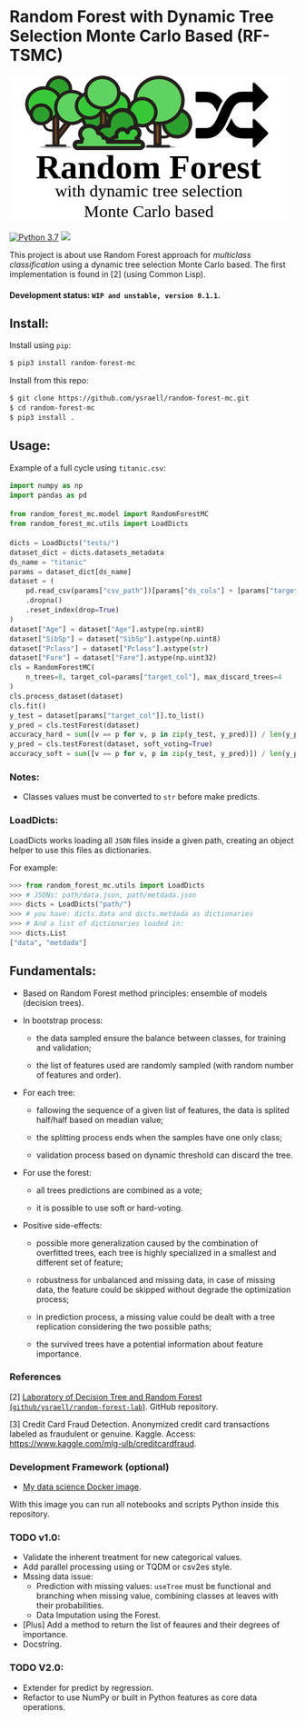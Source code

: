 # Random Forest with Dynamic Tree Selection Monte Carlo Based (RF-TSMC)
![](forest.png)

[![Python 3.7](https://img.shields.io/badge/Python->=3.7-gree.svg)](https://www.python.org/downloads/release/python-370/)
![](https://img.shields.io/badge/Coverage-100%25-green)

This project is about use Random Forest approach for *multiclass classification* using a dynamic tree selection Monte Carlo based. The first implementation is found in [2] (using Common Lisp).

#### Development status: `WIP and unstable, version 0.1.1`.

## Install:

Install using `pip`:

```bash
$ pip3 install random-forest-mc
```

Install from this repo:

```bash
$ git clone https://github.com/ysraell/random-forest-mc.git
$ cd random-forest-mc
$ pip3 install .
```

## Usage:

Example of a full cycle using `titanic.csv`:

```python
import numpy as np
import pandas as pd

from random_forest_mc.model import RandomForestMC
from random_forest_mc.utils import LoadDicts

dicts = LoadDicts("tests/")
dataset_dict = dicts.datasets_metadata
ds_name = "titanic"
params = dataset_dict[ds_name]
dataset = (
    pd.read_csv(params["csv_path"])[params["ds_cols"] + [params["target_col"]]]
    .dropna()
    .reset_index(drop=True)
)
dataset["Age"] = dataset["Age"].astype(np.uint8)
dataset["SibSp"] = dataset["SibSp"].astype(np.uint8)
dataset["Pclass"] = dataset["Pclass"].astype(str)
dataset["Fare"] = dataset["Fare"].astype(np.uint32)
cls = RandomForestMC(
    n_trees=8, target_col=params["target_col"], max_discard_trees=4
)
cls.process_dataset(dataset)
cls.fit()
y_test = dataset[params["target_col"]].to_list()
y_pred = cls.testForest(dataset)
accuracy_hard = sum([v == p for v, p in zip(y_test, y_pred)]) / len(y_pred)
y_pred = cls.testForest(dataset, soft_voting=True)
accuracy_soft = sum([v == p for v, p in zip(y_test, y_pred)]) / len(y_pred)
```

### Notes:

- Classes values must be converted to `str` before make predicts.

### LoadDicts:

LoadDicts works loading all `JSON` files inside a given path, creating an object helper to use this files as dictionaries.

For example:
```python
>>> from random_forest_mc.utils import LoadDicts
>>> # JSONs: path/data.json, path/metdada.json
>>> dicts = LoadDicts("path/")
>>> # you have: dicts.data and dicts.metdada as dictionaries
>>> # And a list of dictionaries loaded in:
>>> dicts.List
["data", "metdada"]
```

## Fundamentals:

- Based on Random Forest method principles: ensemble of models (decision trees).

- In bootstrap process:

    - the data sampled ensure the balance between classes, for training and validation;

    - the list of features used are randomly sampled (with random number of features and order).

- For each tree:

    - fallowing the sequence of a given list of features, the data is splited half/half based on meadian value;

    - the splitting process ends when the samples have one only class;

    - validation process based on dynamic threshold can discard the tree.

- For use the forest:

    - all trees predictions are combined as a vote;

    - it is possible to use soft or hard-voting.

- Positive side-effects:

    - possible more generalization caused by the combination of overfitted trees, each tree is highly specialized in a smallest and different set of feature;

    - robustness for unbalanced and missing data, in case of missing data, the feature could be skipped without degrade the optimization process;

    - in prediction process, a missing value could be dealt with a tree replication considering the two possible paths;

    - the survived trees have a potential information about feature importance.

### References

[2] [Laboratory of Decision Tree and Random Forest (`github/ysraell/random-forest-lab`)](https://github.com/ysraell/random-forest-lab). GitHub repository.

[3] Credit Card Fraud Detection. Anonymized credit card transactions labeled as fraudulent or genuine. Kaggle. Access: <https://www.kaggle.com/mlg-ulb/creditcardfraud>.

### Development Framework (optional)

- [My data science Docker image](https://github.com/ysraell/my-ds).

With this image you can run all notebooks and scripts Python inside this repository.

### TODO v1.0:

- Validate the inherent treatment for new categorical values.
- Add parallel processing using or TQDM or csv2es style.
- Mssing data issue:
    - Prediction with missing values: `useTree` must be functional and branching when missing value, combining classes at leaves with their probabilities.
    - Data Imputation using the Forest.
- [Plus] Add a method to return the list of feaures and their degrees of importance.
- Docstring.

### TODO V2.0:

- Extender for predict by regression.
- Refactor to use NumPy or built in Python features as core data operations.
